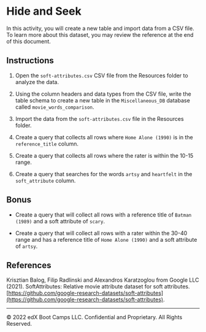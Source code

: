 # Hide and Seek

In this activity, you will create a new table and import data from a CSV file. To learn more about this dataset, you may review the reference at the end of this document.

## Instructions

1. Open the `soft-attributes.csv` CSV file from the Resources folder to analyze the data.

2. Using the column headers and data types from the CSV file, write the table schema to create a new table in the `Miscellaneous_DB` database called `movie_words_comparison`.

3. Import the data from the `soft-attributes.csv` file in the Resources folder.

4. Create a query that collects all rows where `Home Alone (1990)` is in the `reference_title` column.

5. Create a query that collects all rows where the rater is within the 10-15 range.

6. Create a query that searches for the words `artsy` and `heartfelt` in the `soft_attribute` column.

## Bonus

* Create a query that will collect all rows with a reference title of `Batman (1989)` and a soft attribute of `scary`.

* Create a query that will collect all rows with a rater within the 30-40 range and has a reference title of `Home Alone (1990)` and a soft attribute of `artsy`.

## References

Krisztian Balog, Filip Radlinski and Alexandros Karatzoglou from Google LLC (2021). SoftAttributes: Relative movie attribute dataset for soft attributes. [https://github.com/google-research-datasets/soft-attributes](https://github.com/google-research-datasets/soft-attributes).

- - -

© 2022 edX Boot Camps LLC. Confidential and Proprietary. All Rights Reserved.
